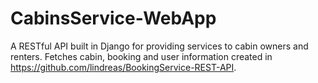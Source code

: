 # CabinsService-WebApp

A RESTful API built in Django for providing services to cabin owners and renters. Fetches cabin, booking and user information created in https://github.com/lindreas/BookingService-REST-API. 
